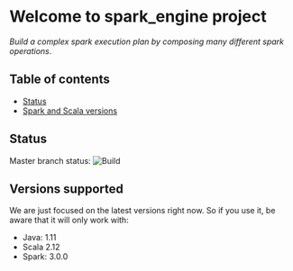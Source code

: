 # Welcome to spark_engine project

*Build a complex spark execution plan by composing many different spark operations*.

## Table of contents

- [Status](#status)
- [Spark and Scala versions](#versions-supported)

## Status

Master branch status: ![Build](https://github.com/gabrielenizzoli/spark_engine/workflows/Build/badge.svg?branch=master)

## Versions supported

We are just focused on the latest versions right now. So if you use it, be aware that it will only work with:

* Java: 1.11
* Scala 2.12
* Spark: 3.0.0
